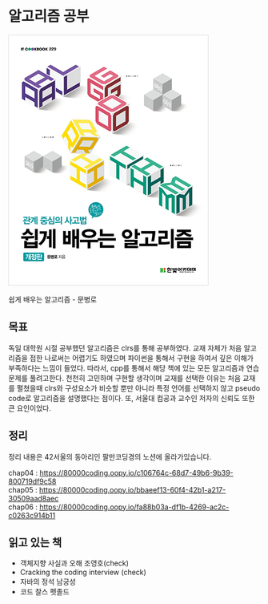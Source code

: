 # 알고리즘 공부

![alt text](./resources/book_cover.jpg?raw=true)

쉽게 배우는 알고리즘 - 문병로

## 목표
독일 대학원 시절 공부했던 알고리즘은 clrs를 통해 공부하였다. 교재 자체가 처음 알고리즘을 접한 나로써는 어렵기도 하였으며 파이썬을 통해서 구현을 하여서 깊은 이해가 부족하다는 느낌이 들었다. 따라서, cpp를 통해서 해당 책에 있는 모든 알고리즘과 연습문제를 풀려고한다. 천천히 고민하며 구현할 생각이며 교재를 선택한 이유는 처음 교재를 펼쳤을때 clrs와 구성요소가 비슷할 뿐만 아니라 특정 언어를 선택하지 않고 pseudo code로 알고리즘을 설명했다는 점이다. 또, 서울대 컴공과 교수인 저자의 신뢰도 또한 큰 요인이었다.


## 정리
정리 내용은 42서울의 동아리인 팔만코딩경의 노션에 올라가있습니다.  


chap04 : https://80000coding.oopy.io/c106764c-68d7-49b6-9b39-800719df9c58  
chap05 : https://80000coding.oopy.io/bbaeef13-60f4-42b1-a217-30509aad8aec  
chap06 : https://80000coding.oopy.io/fa88b03a-df1b-4269-ac2c-c0263c914b11  


## 읽고 있는 책
- 객체지향 사실과 오해 조영호(check)
- Cracking the coding interview (check)
- 자바의 정석 남궁성
- 코드 찰스 펫졸드
